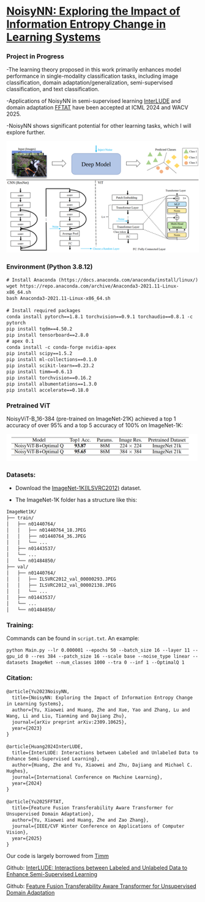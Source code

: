 # [NoisyNN: Exploring the Impact of Information Entropy Change in Learning Systems](https://arxiv.org/pdf/2309.10625)

### Project in Progress
-The learning theory proposed in this work primarily enhances model performance in single-modality classification tasks, including image classification, domain adaptation/generalization, semi-supervised classification, and text classification.

-Applications of NoisyNN in semi-supervised learning [InterLUDE](https://arxiv.org/pdf/2403.10658) and domain adaptation [FFTAT](https://arxiv.org/pdf/2411.07794v1) have been accepted at ICML 2024 and WACV 2025. 

-NoisyNN shows significant potential for other learning tasks, which I will explore further.

<p align="left"> 
<img width="800" src="https://github.com/Shawey94/NoisyNN/blob/main/NoisyNNMethod.png">
</p>

### Environment (Python 3.8.12)
```
# Install Anaconda (https://docs.anaconda.com/anaconda/install/linux/)
wget https://repo.anaconda.com/archive/Anaconda3-2021.11-Linux-x86_64.sh
bash Anaconda3-2021.11-Linux-x86_64.sh

# Install required packages
conda install pytorch==1.8.1 torchvision==0.9.1 torchaudio==0.8.1 -c pytorch
pip install tqdm==4.50.2
pip install tensorboard==2.8.0
# apex 0.1
conda install -c conda-forge nvidia-apex
pip install scipy==1.5.2
pip install ml-collections==0.1.0
pip install scikit-learn==0.23.2
pip install timm==0.6.13
pip install torchvision==0.16.2
pip install albumentations==1.3.0
pip install accelerate==0.18.0
```

### Pretrained ViT
NoisyViT-B_16-384 (pre-trained on ImageNet-21K) achieved a top 1 accuracy of over 95% and a top 5 accuracy of 100% on ImageNet-1K:
<p align="left"> 
<img width="500" src="https://github.com/Shawey94/NoisyNN/blob/main/ResImageNet.png">
</p>

### Datasets:

- Download the [ImageNet-1K(ILSVRC2012)](https://www.image-net.org/download.php) dataset.

- The ImageNet-1K folder has a structure like this:

```
ImageNet1K/
├── train/
│   ├── n01440764/
│   │   ├── n01440764_18.JPEG
│   │   ├── n01440764_36.JPEG
│   │   └── ...
│   ├── n01443537/
│   └── ...
│   └── n01484850/
├── val/
│   ├── n01440764/
│   │   ├── ILSVRC2012_val_00000293.JPEG
│   │   ├── ILSVRC2012_val_00002138.JPEG
│   │   └── ...
│   ├── n01443537/
│   └── ...
│   └── n01484850/
```

### Training:

Commands can be found in `script.txt`. An example:
```
python Main.py --lr 0.000001 --epochs 50 --batch_size 16 --layer 11 --gpu_id 0 --res 384 --patch_size 16 --scale base --noise_type linear --datasets ImageNet --num_classes 1000 --tra 0 --inf 1 --OptimalQ 1
```

### Citation:
```
@article{Yu2023NoisyNN,
  title={NoisyNN: Exploring the Impact of Information Entropy Change in Learning Systems},
  author={Yu, Xiaowei and Huang, Zhe and Xue, Yao and Zhang, Lu and Wang, Li and Liu, Tianming and Dajiang Zhu},
  journal={arXiv preprint arXiv:2309.10625},
  year={2023}
}

@article{Huang2024InterLUDE,
  title={InterLUDE: Interactions between Labeled and Unlabeled Data to Enhance Semi-Supervised Learning},
  author={Huang, Zhe and Yu, Xiaowei and Zhu, Dajiang and Michael C. Hughes},
  journal={International Conference on Machine Learning},
  year={2024}
}

@article{Yu2025FFTAT,
  title={Feature Fusion Transferability Aware Transformer for Unsupervised Domain Adaptation},
  author={Yu, Xiaowei and Huang, Zhe and Zao Zhang},
  journal={IEEE/CVF Winter Conference on Applications of Computer Vision},
  year={2025}
}
```
Our code is largely borrowed from [Timm](https://github.com/huggingface/pytorch-image-models/tree/main/timm)

Github: [InterLUDE: Interactions between Labeled and Unlabeled Data to Enhance Semi-Supervised Learning](https://github.com/tufts-ml/InterLUDE)

Github: [Feature Fusion Transferability Aware Transformer for Unsupervised Domain Adaptation](https://github.com/Shawey94/WACV2025-FFTAT)
